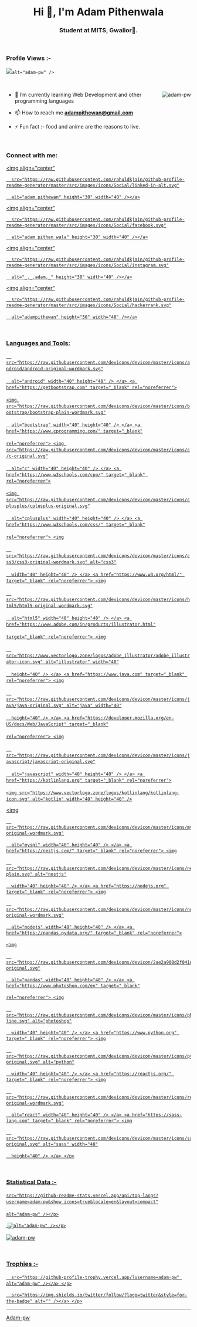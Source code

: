 <h1 align="center">Hi 👋, I'm Adam Pithenwala</h1>

<h3 align="center">Student at MITS, Gwalior🌟.</h3>

<br>

<p align="right"> <h3>Profile Views :-</h3> <img src="https://komarev.com/ghpvc/?username=adam-pw&label=Profile%20views&color=0e75b6&style=flat"

    alt="adam-pw" /> 

  </p>

<br>

<p><img align="right" src="https://github.com/Adam-pw/Adam-pw/blob/main/animation_500_kxa883sd.gif" alt="adam-pw" /></p>

- 🌱 I’m currently learning Web Development and other programming languages

- 📫 How to reach me **adampithewan@gmail.com**

- ⚡ Fun fact :- food and anime are the reasons to live.

<br>

<h3 align="left">Connect with me:</h3>

<p align="left">

  <a href="https://linkedin.com/in/adam pithewan" target="blank"><img align="center"

      src="https://raw.githubusercontent.com/rahuldkjain/github-profile-readme-generator/master/src/images/icons/Social/linked-in-alt.svg"

      alt="adam pithewan" height="30" width="40" /></a>

  <a href="https://fb.com/adam pithen wala" target="blank"><img align="center"

      src="https://raw.githubusercontent.com/rahuldkjain/github-profile-readme-generator/master/src/images/icons/Social/facebook.svg"

      alt="adam pithen wala" height="30" width="40" /></a>

  <a href="https://instagram.com/_._.adam._" target="blank"><img align="center"

      src="https://raw.githubusercontent.com/rahuldkjain/github-profile-readme-generator/master/src/images/icons/Social/instagram.svg"

      alt="_._.adam._" height="30" width="40" /></a>

  <a href="https://www.hackerrank.com/adampithewan" target="blank"><img align="center"

      src="https://raw.githubusercontent.com/rahuldkjain/github-profile-readme-generator/master/src/images/icons/Social/hackerrank.svg"

      alt="adampithewan" height="30" width="40" /></a>

</p>

<br>

<h3 align="left">Languages and Tools:</h3>

<p align="left"> <a href="https://developer.android.com" target="_blank" rel="noreferrer"> <img

      src="https://raw.githubusercontent.com/devicons/devicon/master/icons/android/android-original-wordmark.svg"

      alt="android" width="40" height="40" /> </a> <a href="https://getbootstrap.com" target="_blank" rel="noreferrer">

    <img src="https://raw.githubusercontent.com/devicons/devicon/master/icons/bootstrap/bootstrap-plain-wordmark.svg"

      alt="bootstrap" width="40" height="40" /> </a> <a href="https://www.cprogramming.com/" target="_blank"

    rel="noreferrer"> <img src="https://raw.githubusercontent.com/devicons/devicon/master/icons/c/c-original.svg"

      alt="c" width="40" height="40" /> </a> <a href="https://www.w3schools.com/cpp/" target="_blank" rel="noreferrer">

    <img src="https://raw.githubusercontent.com/devicons/devicon/master/icons/cplusplus/cplusplus-original.svg"

      alt="cplusplus" width="40" height="40" /> </a> <a href="https://www.w3schools.com/css/" target="_blank"

    rel="noreferrer"> <img

      src="https://raw.githubusercontent.com/devicons/devicon/master/icons/css3/css3-original-wordmark.svg" alt="css3"

      width="40" height="40" /> </a> <a href="https://www.w3.org/html/" target="_blank" rel="noreferrer"> <img

      src="https://raw.githubusercontent.com/devicons/devicon/master/icons/html5/html5-original-wordmark.svg"

      alt="html5" width="40" height="40" /> </a> <a href="https://www.adobe.com/in/products/illustrator.html"

    target="_blank" rel="noreferrer"> <img

      src="https://www.vectorlogo.zone/logos/adobe_illustrator/adobe_illustrator-icon.svg" alt="illustrator" width="40"

      height="40" /> </a> <a href="https://www.java.com" target="_blank" rel="noreferrer"> <img

      src="https://raw.githubusercontent.com/devicons/devicon/master/icons/java/java-original.svg" alt="java" width="40"

      height="40" /> </a> <a href="https://developer.mozilla.org/en-US/docs/Web/JavaScript" target="_blank"

    rel="noreferrer"> <img

      src="https://raw.githubusercontent.com/devicons/devicon/master/icons/javascript/javascript-original.svg"

      alt="javascript" width="40" height="40" /> </a> <a href="https://kotlinlang.org" target="_blank" rel="noreferrer">

    <img src="https://www.vectorlogo.zone/logos/kotlinlang/kotlinlang-icon.svg" alt="kotlin" width="40" height="40" />

  </a> <a href="https://www.mysql.com/" target="_blank" rel="noreferrer"> <img

      src="https://raw.githubusercontent.com/devicons/devicon/master/icons/mysql/mysql-original-wordmark.svg"

      alt="mysql" width="40" height="40" /> </a> <a href="https://nestjs.com/" target="_blank" rel="noreferrer"> <img

      src="https://raw.githubusercontent.com/devicons/devicon/master/icons/nestjs/nestjs-plain.svg" alt="nestjs"

      width="40" height="40" /> </a> <a href="https://nodejs.org" target="_blank" rel="noreferrer"> <img

      src="https://raw.githubusercontent.com/devicons/devicon/master/icons/nodejs/nodejs-original-wordmark.svg"

      alt="nodejs" width="40" height="40" /> </a> <a href="https://pandas.pydata.org/" target="_blank" rel="noreferrer">

    <img

      src="https://raw.githubusercontent.com/devicons/devicon/2ae2a900d2f041da66e950e4d48052658d850630/icons/pandas/pandas-original.svg"

      alt="pandas" width="40" height="40" /> </a> <a href="https://www.photoshop.com/en" target="_blank"

    rel="noreferrer"> <img

      src="https://raw.githubusercontent.com/devicons/devicon/master/icons/photoshop/photoshop-line.svg" alt="photoshop"

      width="40" height="40" /> </a> <a href="https://www.python.org" target="_blank" rel="noreferrer"> <img

      src="https://raw.githubusercontent.com/devicons/devicon/master/icons/python/python-original.svg" alt="python"

      width="40" height="40" /> </a> <a href="https://reactjs.org/" target="_blank" rel="noreferrer"> <img

      src="https://raw.githubusercontent.com/devicons/devicon/master/icons/react/react-original-wordmark.svg"

      alt="react" width="40" height="40" /> </a> <a href="https://sass-lang.com" target="_blank" rel="noreferrer"> <img

      src="https://raw.githubusercontent.com/devicons/devicon/master/icons/sass/sass-original.svg" alt="sass" width="40"

      height="40" /> </a> </p>

<br>

<h3>Statistical Data :-</h3>

<p><img align="center"

    src="https://github-readme-stats.vercel.app/api/top-langs?username=adam-pw&show_icons=true&locale=en&layout=compact"

    alt="adam-pw" /></p>

<br>

<p>&nbsp;<img align="center" src="https://github-readme-stats.vercel.app/api?username=adam-pw&show_icons=true&locale=en"

    alt="adam-pw" /></p>

<br>

<p><img align="center" src="https://github-readme-streak-stats.herokuapp.com/?user=adam-pw&" alt="adam-pw" /></p>

<br>

<h3>Trophies :-</h3>

<p align="left"> <a href="https://github.com/ryo-ma/github-profile-trophy"><img

      src="https://github-profile-trophy.vercel.app/?username=adam-pw" alt="adam-pw" /></a> </p>

<p align="left"> <a href="https://twitter.com/" target="blank"><img

      src="https://img.shields.io/twitter/follow/?logo=twitter&style=for-the-badge" alt="" /></a> </p>

------------------------------------------------------------------------------------------------------------------------------------------

[Adam-pw](https://github.com/Adam-pw)
